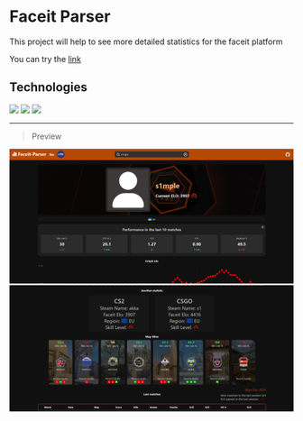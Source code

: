 # Faceit Parser

This project will help to see more detailed statistics for the faceit platform

You can try the [link](https://faceit-parser.vercel.app/)

## Technologies

<p align="left">
<a><img style="width: 56px" src="https://cdn4.iconfinder.com/data/icons/redis-2/1451/Untitled-2-512.png" /></a>
<a><img style="width: 56px" src="https://cdn4.iconfinder.com/data/icons/logos-and-brands/512/233_Node_Js_logo-256.png" /></a>
<a><img style="width: 56px" src="https://img.icons8.com/?size=100&id=kg46nzoJrmTR&format=png&color=000000" /></a>
</p>

---

> Preview

<img src="./assets/image.png" />
<img src="./assets/image4.png" />
